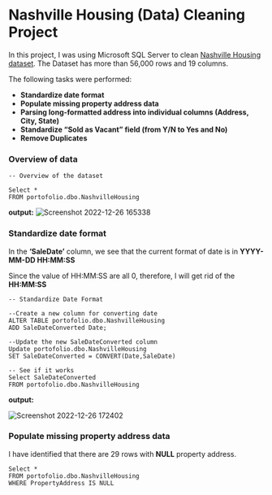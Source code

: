 # Nashville Housing (Data) Cleaning Project
In this project, I was using Microsoft SQL Server to clean [Nashville Housing dataset](https://github.com/AlexTheAnalyst/PortfolioProjects/blob/main/Nashville%20Housing%20Data%20for%20Data%20Cleaning.xlsx). The Dataset has more than 56,000 rows and 19 columns.

The following tasks were performed:
- **Standardize date format**
- **Populate missing property address data**
- **Parsing long-formatted address into individual columns (Address, City, State)**
- **Standardize “Sold as Vacant” field (from Y/N to Yes and No)**
- **Remove Duplicates**

### Overview of data
```
-- Overview of the dataset

Select *
FROM portofolio.dbo.NashvilleHousing
```
**output:**
![Screenshot 2022-12-26 165338](https://user-images.githubusercontent.com/67650188/209565701-545a52a2-2bb1-413a-a61f-c18cd6b4b487.png)

### Standardize date format

In the **‘SaleDate’** column, we see that the current format of date is in **YYYY-MM-DD HH:MM:SS**

Since the value of HH:MM:SS are all 0, therefore, I will get rid of the **HH:MM:SS**


```
-- Standardize Date Format

--Create a new column for converting date
ALTER TABLE portofolio.dbo.NashvilleHousing
ADD SaleDateConverted Date;

--Update the new SaleDateConverted column
Update portofolio.dbo.NashvilleHousing
SET SaleDateConverted = CONVERT(Date,SaleDate)

-- See if it works
Select SaleDateConverted
FROM portofolio.dbo.NashvilleHousing
```
**output:**

![Screenshot 2022-12-26 172402](https://user-images.githubusercontent.com/67650188/209567427-5dd6ab47-7d61-4c62-97b9-83d78669f390.png)

### Populate missing property address data
I have identified that there are 29 rows with **NULL** property address.
```
Select *
FROM portofolio.dbo.NashvilleHousing
WHERE PropertyAddress IS NULL
```

